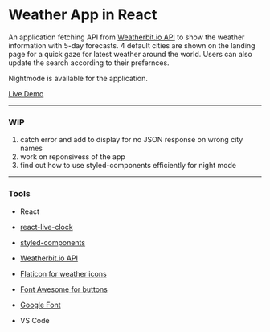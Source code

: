 # Weather App in React

An application fetching API from [Weatherbit.io API](https://www.weatherbit.io/) to show the weather information with 5-day forecasts. 4 default cities are shown on the landing page for a quick gaze for latest weather around the world. Users can also update the search according to their prefernces. 

Nightmode is available for the application.

[Live Demo](https://chevtong.github.io/react-weather-compare/)

---
### WIP 

1. catch error and add to display for no JSON response on wrong city names
2. work on reponsivess of the app
2. find out how to use styled-components efficiently for night mode

---

### Tools
- React
- [react-live-clock](github.com/pvoznyuk/react-live-clock')
- [styled-components](https://styled-components.com/)

- [Weatherbit.io API](https://www.weatherbit.io/)

- [Flaticon for weather icons](https://www.flaticon.com/)

- [Font Awesome for buttons](https://fontawesome.com/)

- [Google Font](https://fonts.google.com/)

- VS Code
